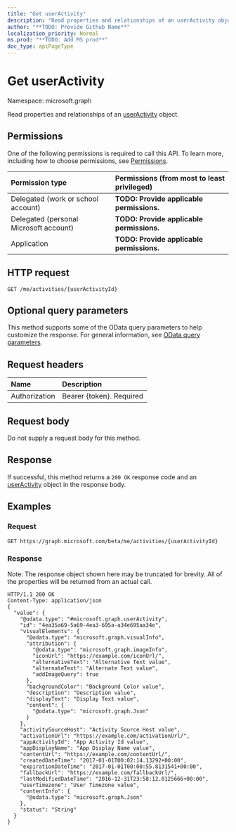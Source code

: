 ```yaml
---
title: "Get userActivity"
description: "Read properties and relationships of an userActivity object."
author: "**TODO: Provide Github Name**"
localization_priority: Normal
ms.prod: "**TODO: Add MS prod**"
doc_type: apiPageType
---
```


# Get userActivity

Namespace: microsoft.graph

Read properties and relationships of an [userActivity](../resources/useractivity.md) object.

## Permissions
One of the following permissions is required to call this API. To learn more, including how to choose permissions, see [Permissions](/concepts/permissions-reference.md).

|Permission type|Permissions (from most to least privileged)|
|:---|:---|
|Delegated (work or school account)|**TODO: Provide applicable permissions.**|
|Delegated (personal Microsoft account)|**TODO: Provide applicable permissions.**|
|Application|**TODO: Provide applicable permissions.**|

## HTTP request
<!-- {
  "blockType": "ignored"
}
-->
``` http
GET /me/activities/{userActivityId}
```

## Optional query parameters
This method supports some of the OData query parameters to help customize the response. For general information, see [OData query parameters](/graph/query-parameters).

## Request headers
|Name|Description|
|:---|:---|
|Authorization|Bearer {token}. Required|

## Request body
Do not supply a request body for this method.

## Response
If successful, this method returns a `200 OK` response code and an [userActivity](../resources/useractivity.md) object in the response body.

## Examples

### Request
<!-- {
  "blockType": "request",
  "name": "get_useractivity"
}
-->
``` http
GET https://graph.microsoft.com/beta/me/activities/{userActivityId}
```

### Response
Note: The response object shown here may be truncated for brevity. All of the properties will be returned from an actual call.
<!-- {
  "blockType": "response",
  "truncated": true,
  "@odata.type": "microsoft.graph.userActivity"
}
-->
``` http
HTTP/1.1 200 OK
Content-Type: application/json
{
  "value": {
    "@odata.type": "#microsoft.graph.userActivity",
    "id": "4ea35a69-5a69-4ea3-695a-a34e695aa34e",
    "visualElements": {
      "@odata.type": "microsoft.graph.visualInfo",
      "attribution": {
        "@odata.type": "microsoft.graph.imageInfo",
        "iconUrl": "https://example.com/iconUrl/",
        "alternativeText": "Alternative Text value",
        "alternateText": "Alternate Text value",
        "addImageQuery": true
      },
      "backgroundColor": "Background Color value",
      "description": "Description value",
      "displayText": "Display Text value",
      "content": {
        "@odata.type": "microsoft.graph.Json"
      }
    },
    "activitySourceHost": "Activity Source Host value",
    "activationUrl": "https://example.com/activationUrl/",
    "appActivityId": "App Activity Id value",
    "appDisplayName": "App Display Name value",
    "contentUrl": "https://example.com/contentUrl/",
    "createdDateTime": "2017-01-01T00:02:14.13292+00:00",
    "expirationDateTime": "2017-01-01T00:00:55.8131541+00:00",
    "fallbackUrl": "https://example.com/fallbackUrl/",
    "lastModifiedDateTime": "2016-12-31T23:58:12.0125666+00:00",
    "userTimezone": "User Timezone value",
    "contentInfo": {
      "@odata.type": "microsoft.graph.Json"
    },
    "status": "String"
  }
}
```

